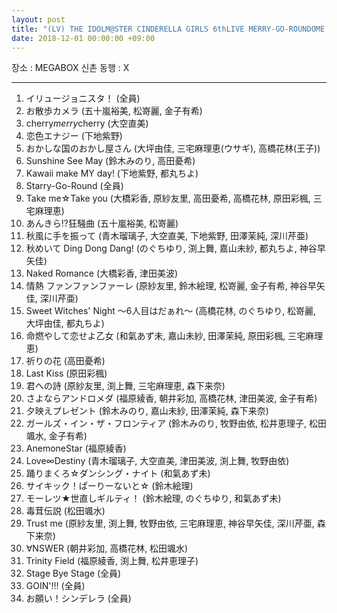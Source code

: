 ```yaml
---
layout: post
title: "(LV) THE IDOLM@STER CINDERELLA GIRLS 6thLIVE MERRY-GO-ROUNDOME!!! ナゴヤドーム公演 - DAY 1"
date: 2018-12-01 00:00:00 +09:00
---
```


장소 : MEGABOX 신촌
동행 : X

---

01. イリュージョニスタ！ (全員)
02. お散歩カメラ (五十嵐裕美, 松嵜麗, 金子有希)
03. cherry*merry*cherry (大空直美)
04. 恋色エナジー (下地紫野)
05. おかしな国のおかし屋さん (大坪由佳, 三宅麻理恵(ウサギ), 高橋花林(王子))
06. Sunshine See May (鈴木みのり, 高田憂希)
07. Kawaii make MY day! (下地紫野, 都丸ちよ)
08. Starry-Go-Round (全員)
09. Take me☆Take you (大橋彩香, 原紗友里, 高田憂希, 高橋花林, 原田彩楓, 三宅麻理恵)
10. あんきら!?狂騒曲 (五十嵐裕美, 松嵜麗)
11. 秋風に手を振って (青木瑠璃子, 大空直美, 下地紫野, 田澤茉純, 深川芹亜)
12. 秋めいて Ding Dong Dang! (のぐちゆり, 渕上舞, 嘉山未紗, 都丸ちよ, 神谷早矢佳)
13. Naked Romance (大橋彩香, 津田美波)
14. 情熱 ファンファンファーレ (原紗友里, 鈴木絵理, 松嵜麗, 金子有希, 神谷早矢佳, 深川芹亜)
15. Sweet Witches' Night ～6人目はだぁれ～ (高橋花林, のぐちゆり, 松嵜麗, 大坪由佳, 都丸ちよ)
16. 命燃やして恋せよ乙女 (和氣あず未, 嘉山未紗, 田澤茉純, 原田彩楓, 三宅麻理恵)
17. 祈りの花 (高田憂希)
18. Last Kiss (原田彩楓)
19. 君への詩 (原紗友里, 渕上舞, 三宅麻理恵, 森下来奈)
20. さよならアンドロメダ (福原綾香, 朝井彩加, 高橋花林, 津田美波, 金子有希)
21. 夕映えプレゼント (鈴木みのり, 嘉山未紗, 田澤茉純, 森下来奈)
22. ガールズ・イン・ザ・フロンティア (鈴木みのり, 牧野由依, 松井恵理子, 松田颯水, 金子有希)
23. AnemoneStar (福原綾香)
24. Love∞Destiny (青木瑠璃子, 大空直美, 津田美波, 渕上舞, 牧野由依)
25. 踊りまくろ☆ダンシング・ナイト (和氣あず未)
26. サイキック！ぱーりーないと☆ (鈴木絵理)
27. モーレツ★世直しギルティ！ (鈴木絵理, のぐちゆり, 和氣あず未)
28. 毒茸伝説 (松田颯水)
29. Trust me (原紗友里, 渕上舞, 牧野由依, 三宅麻理恵, 神谷早矢佳, 深川芹亜, 森下来奈)
30. ∀NSWER (朝井彩加, 高橋花林, 松田颯水)
31. Trinity Field (福原綾香, 渕上舞, 松井恵理子)
32. Stage Bye Stage (全員)
33. GOIN'!!! (全員)
34. お願い！シンデレラ (全員)
